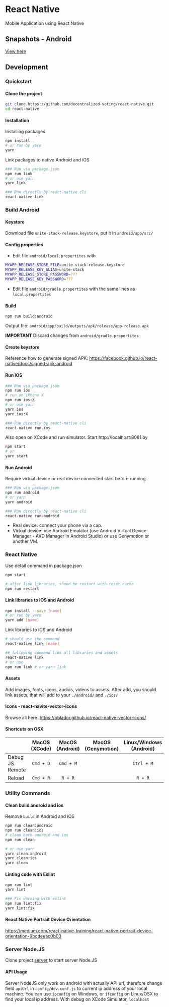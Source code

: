 # React Native

Mobile Application using React Native

## Snapshots - Android

[View here](./snapshots.md)

## Development

### Quickstart

#### Clone the project

```bash
git clone https://github.com/decentralized-voting/react-native.git
cd react-native
```

#### Installation

Installing packages
```bash
npm install
# or run by yarn
yarn
```

Link packages to native Android and iOS
```bash
### Run via package.json
npm run link
# or use yarn
yarn link

### Run directly by react-native cli
react-native link
```

### Build Android

#### Keystore
Download file `unite-stack-release.keystore`, put it in `android/app/src/`

#### Config properties
+ Edit file `android/local.propertites` with
```bash
MYAPP_RELEASE_STORE_FILE=unite-stack-release.keystore
MYAPP_RELEASE_KEY_ALIAS=unite-stack
MYAPP_RELEASE_STORE_PASSWORD=???
MYAPP_RELEASE_KEY_PASSWORD=???
```

+ Edit file `android/gradle.propertites` with the same lines as `local.propertites`


#### Build
```
npm run build:android
```
Output file: `android/app/build/outputs/apk/release/app-release.apk`

**IMPORTANT**
Discard changes from `android/gradle.propertites`

#### Create keystore
Reference how to generate signed APK: https://facebook.github.io/react-native/docs/signed-apk-android

#### Run iOS

```bash
### Run via package.json
npm run ios
# run on iPhone X
npm run ios:X
# or use yarn
yarn ios
yarn ios:X

### Run directly by react-native cli
react-native run-ios
```

Also open on XCode and run simulator. Start http://localhost:8081 by
```bash
npm start
# or
yarn start
```

#### Run Android

Require virtual device or real device connected start before running
```bash
### Run via package.json
npm run android
# or yarn
yarn android

### Run directly by react-native cli
react-native run-android
```

+ Real device: connect your phone via a cap.
+ Virtual device: use Android Emulator (use Android Virtual Device Manager - AVD Manager in Android Studio) or use Genymotion or another VM.


### React Native

Use detail command in package.json
```bash
npm start

# after link libraries, shoud be restart with reset cache
npm run restart
```

#### Link libraries to iOS and Android
```bash
npm install --save [name]
# or run by yarn
yarn add [name]
```

Link libraries to iOS and Android
```bash
# should use the command
react-native link [name]

## following command link all libraries and assets
react-native link
# or use
npm run link # or yarn link
```

#### Assets
Add images, fonts, icons, audios, videos to assets. After add, you should link assets, that will add to your `./android/` and `./ios/`


#### Icons - react-navite-vector-icons
Browse all here. https://oblador.github.io/react-native-vector-icons/


#### Shortcuts on OSX


|                 | MacOS (XCode) | MacOS (Android) | MacOS (Genymotion) | Linux/Windows (Android) | Linux/Windows (Genymotion) |
|-----------------|:-------------:|:---------------:|:------------------:|:-----------------------:|:--------------------------:|
| Debug JS Remote | `Cmd + D`     | `Cmd + M`       |                    | `Ctrl + M`              | `Ctrl + M`                 |
| Reload          | `Cmd + R`     | `R + R`         |                    | `R + R`                 | `R + R`                    |


### Utility Commands

#### Clean build android and ios
Remove `build` in Android and iOS
```bash
npm run clean:android
npm run clean:ios
# clean both android and ios
npm run clean

# or use yarn
yarn clean:android
yarn clean:ios
yarn clean
```

#### Linting code with Eslint
```bash
npm run lint
yarn lint

### Fix warning with eslint
npm run lint:fix
yarn lint:fix
```




#### React Native Portrait Device Orientation
https://medium.com/react-native-training/react-native-portrait-device-orientation-9bcdeeac0b03







### Server Node.JS
Clone project [server](https://github.com/decentralized-voting/server) to start server Node.JS

#### API Usage
Server NodeJS only work on android with actually API url, therefore change field `apiUrl` in `config/dev.conf.js` to current ip address of your local machine. You can use `ipconfig` on Windows, or `ifconfig` on Linux/OSX to find your local ip address. With debug on XCode Simulator, `localhost`
